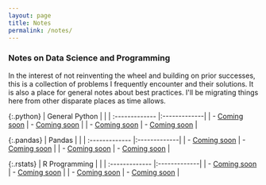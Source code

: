 ```yaml
---
layout: page
title: Notes
permalink: /notes/
---
```


### Notes on Data Science and Programming
In the interest of not reinventing the wheel and building on prior successes, this is a collection of problems I frequently encounter and their solutions. It is also a place for general notes about best practices. I'll be migrating things here from other disparate places as time allows.

{:.python}
| General Python | |
| :------------- |:-------------| 
| - [Coming soon](http://www.bryancshepherd.com)     | - [Coming soon](http://www.bryancshepherd.com) | 
| - [Coming soon](http://www.bryancshepherd.com)     | - [Coming soon](http://www.bryancshepherd.com) | 

{:.pandas}
| Pandas | |
| :------------- |:-------------| 
| - [Coming soon](http://www.bryancshepherd.com)     | - [Coming soon](http://www.bryancshepherd.com) | 
| - [Coming soon](http://www.bryancshepherd.com)     | - [Coming soon](http://www.bryancshepherd.com) | 

{:.rstats}
| R Programming | |
| :------------- |:-------------| 
| - [Coming soon](http://www.bryancshepherd.com)     | - [Coming soon](http://www.bryancshepherd.com) | 
| - [Coming soon](http://www.bryancshepherd.com)     | - [Coming soon](http://www.bryancshepherd.com) | 


